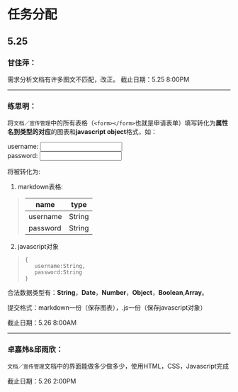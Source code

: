 # 任务分配

## 5.25

### 甘佳萍：

需求分析文档有许多图文不匹配，改正。
截止日期：5.25 8:00PM

---

### 练思明：

将```文档／宣传管理```中的所有表格（```<form></form>```也就是申请表单）填写转化为**属性名到类型的对应**的图表和**javascript object**格式，如：

 <div> 
 <form action="">
    <label for="name">username:</label>
    <input id="name"><br>
    <label for="pass">password:</label>
    <input type="pass">
 </form>
 </div>

将被转化为:

1. markdown表格:

> |    name     | type           | 
> | ------------- |:-------------:| 
> | username      | String | 
> | password      | String     |   

2. javascript对象

>```
>{
>    username:String,
>    password:String
>}
>```

合法数据类型有：**String**，**Date**，**Number**，**Object**，**Boolean**,**Array**。

提交格式：markdown一份（保存图表），.js一份（保存javascript对象）

截止日期：5.26 8:00AM

---

### 卓嘉炜&邱雨欣：

```文档／宣传管理```文档中的界面能做多少做多少，使用HTML，CSS，Javascript完成

截止日期：5.26 2:00PM


